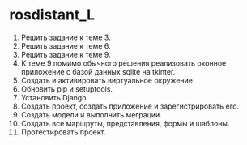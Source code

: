 # rosdistant_L

1. Решить задание к теме 3.
2. Решить задание к теме 6.
3. Решить задание к теме 9. 
4. К теме 9 помимо обычного решения реализовать оконное приложение с базой данных sqlite на tkinter. 
5. Создать и активировать виртуальное окружение.
6. Обновить pip и setuptools.
7. Установить Django.
8. Создать проект, создать приложение и зарегистрировать его. 
9. Создать модели и выполнить меграции. 
10. Создать все маршруты, представления, формы и шаблоны.
11. Протестировать проект. 